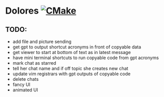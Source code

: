 # Dolores [![CMake](https://img.shields.io/github/actions/workflow/status/kiddersmxj/dolores/cmake.yml?style=for-the-badge)](https://github.com/kiddersmxj/dolores/actions/workflows/cmake.yml)

## TODO:
- add file and picture sending
- get gpt to output shortcut acronyms in front of copyable data
- get viewer to start at bottom of text as in latest message
- have mini terminal shortcuts to run copyable code from gpt acronyms
- mark chat as starred
- tell her chat name and if off topic she creates new chat
- update vim registrars with gpt outputs of copyable code
- delete chats
- fancy UI
- animated UI
